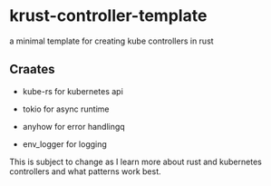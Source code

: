 # krust-controller-template 

a minimal template for creating kube controllers in rust

## Craates 

- kube-rs for kubernetes api

- tokio for async runtime

- anyhow for error handlingq

- env_logger for logging 


This is subject to change as I learn more about rust and kubernetes controllers and what patterns work best.
